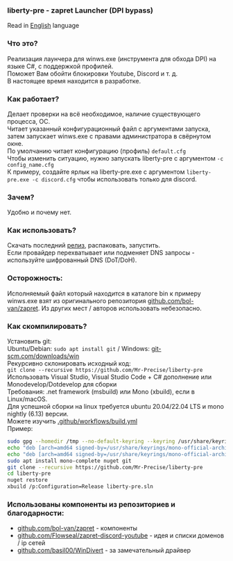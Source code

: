 ### liberty-pre - zapret Launcher (DPI bypass)

Read in [English](README_EN.md) language

### Что это?
Реализация лаунчера для winws.exe (инструмента для обхода DPI) на языке C#, с поддержкой профилей.  
Поможет Вам обойти блокировки Youtube, Discord и т. д.  
В настоящее время находится в разработке.

### Как работает?
Делает проверки на всё необходимое, наличие существующего процесса, ОС.  
Читает указанный конфигурационный файл с аргументами запуска, затем запускает winws.exe с правами администратора в свёрнутом окне.  
По умолчанию читает конфигурацию (профиль) `default.cfg`  
Чтобы изменить ситуацию, нужно запускать liberty-pre с аргументом `-c config_name.cfg`  
К примеру, создайте ярлык на liberty-pre.exe с аргументом `liberty-pre.exe -c discord.cfg` чтобы использовать только для discord.

### Зачем?
Удобно и почему нет.

### Как использовать?
Скачать последний [релиз](https://github.com/Mr-Precise/liberty-pre/releases/latest), распаковать, запустить.  
Если провайдер перехватывает или подменяет DNS запросы - используйте шифрованный DNS (DoT/DoH).

### Осторожность:
Исполняемый файл который находится в каталоге bin к примеру winws.exe взят из оригинального репозитория [github.com/bol-van/zapret](https://github.com/bol-van/zapret). Из других мест / авторов использовать небезопасно.

### Как скомпилировать?
Установить git:  
Ubuntu/Debian: `sudo apt install git` / Windows: [git-scm.com/downloads/win](https://git-scm.com/downloads/win)  
Рекурсивно склонировать исходный код:  
`git clone --recursive https://github.com/Mr-Precise/liberty-pre`  
Использовать Visual Studio, Visual Studio Code + C# дополнение или Monodevelop/Dotdevelop для сборки  
Требования: .net framework (msbuild) или Mono (xbuild), если в Linux/macOS.  
Для успешной сборки на linux требуется ubuntu 20.04/22.04 LTS и mono nightly (6.13) версии.  
Можете изучить [.github/workflows/build.yml](.github/workflows/build.yml#L24)  
Пример:
```sh
sudo gpg --homedir /tmp --no-default-keyring --keyring /usr/share/keyrings/mono-official-archive-keyring.gpg --keyserver hkp://keyserver.ubuntu.com:80 --recv-keys 3FA7E0328081BFF6A14DA29AA6A19B38D3D831EF
echo "deb [arch=amd64 signed-by=/usr/share/keyrings/mono-official-archive-keyring.gpg] https://download.mono-project.com/repo/ubuntu nightly-focal main" | sudo tee /etc/apt/sources.list.d/mono-official-nightly.list
echo "deb [arch=amd64 signed-by=/usr/share/keyrings/mono-official-archive-keyring.gpg] https://download.mono-project.com/repo/ubuntu preview-focal main" | sudo tee /etc/apt/sources.list.d/mono-official-preview.list
sudo apt install mono-complete nuget git
git clone --recursive https://github.com/Mr-Precise/liberty-pre
cd liberty-pre
nuget restore
xbuild /p:Configuration=Release liberty-pre.sln
```

### Использованы компоненты из репозиториев и благодарности:
* [github.com/bol-van/zapret](https://github.com/bol-van/zapret) - компоненты
* [github.com/Flowseal/zapret-discord-youtube](https://github.com/Flowseal/zapret-discord-youtube) - идея и списки доменов / ip сетей
* [github.com/basil00/WinDivert](https://github.com/basil00/WinDivert) - за замечательный драйвер
